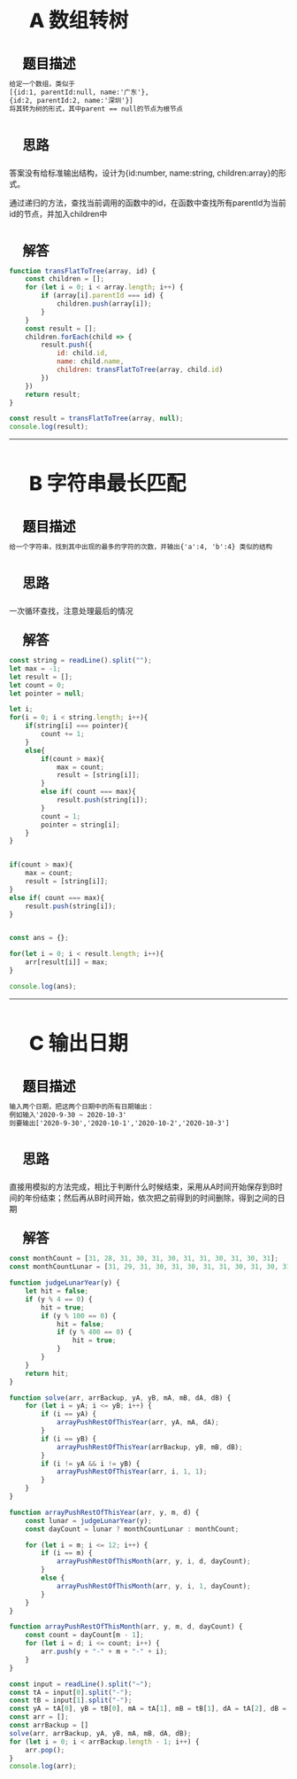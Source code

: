 <div style="font-size:36px; text-indent:1em; font-weight:800; padding:1em 0">
    A 数组转树 <span style="color:green; float:right; margin: 0 1em 0 0"></span>
</div>




<div style="font-size:24px; text-indent:1em; color:black; font-weight:600">
    题目描述
</div>

~~~txt
给定一个数组，类似于
[{id:1, parentId:null, name:'广东'},
{id:2, parentId:2, name:'深圳'}]
将其转为树的形式，其中parent == null的节点为根节点
~~~

<div style="font-size:24px; text-indent:1em; font-weight:600; padding: 1em 0 1em 0">
    思路
</div>
答案没有给标准输出结构，设计为{id:number, name:string, children:array}的形式。

通过递归的方法，查找当前调用的函数中的id，在函数中查找所有parentId为当前id的节点，并加入children中

<div style="font-size:24px; text-indent:1em; font-weight:600; padding: 1em 0  0 0">
    解答
</div>


~~~js
function transFlatToTree(array, id) {
    const children = [];
    for (let i = 0; i < array.length; i++) {
        if (array[i].parentId === id) {
            children.push(array[i]);
        }
    }
    const result = [];
    children.forEach(child => {
        result.push({
            id: child.id,
            name: child.name,
            children: transFlatToTree(array, child.id)
        })
    })
    return result;
}

const result = transFlatToTree(array, null);
console.log(result);

~~~



-----

<div style="font-size:36px; text-indent:1em; font-weight:800; padding:1em 0">
    B 字符串最长匹配 <span style="color:green; float:right; margin: 0 1em 0 0"></span>
</div>


<div style="font-size:24px; text-indent:1em; color:black; font-weight:600">
    题目描述
</div>


~~~txt
给一个字符串，找到其中出现的最多的字符的次数，并输出{'a':4, 'b':4} 类似的结构
~~~

<div style="font-size:24px; text-indent:1em; font-weight:600; padding: 1em 0 1em 0">
    思路
</div>
一次循环查找，注意处理最后的情况

<div style="font-size:24px; text-indent:1em; font-weight:600; padding: 1em 0  0 0">
    解答
</div>

~~~js
const string = readLine().split("");
let max = -1;
let result = [];
let count = 0;
let pointer = null;

let i;
for(i = 0; i < string.length; i++){
    if(string[i] === pointer){
        count += 1;
    }
    else{
        if(count > max){
            max = count;
            result = [string[i]];
        }
        else if( count === max){
            result.push(string[i]);
        }
        count = 1;
        pointer = string[i];
    }
} 


if(count > max){
    max = count;
    result = [string[i]];
}
else if( count === max){
    result.push(string[i]);
}


const ans = {};

for(let i = 0; i < result.length; i++){
    arr[result[i]] = max;
}

console.log(ans);
~~~

-----

<div style="font-size:36px; text-indent:1em; font-weight:800; padding:1em 0">
    C 输出日期 <span style="color:green; float:right; margin: 0 1em 0 0"></span>
</div>

<div style="font-size:24px; text-indent:1em; color:black; font-weight:600">
    题目描述
</div>

~~~txt
输入两个日期，把这两个日期中的所有日期输出：
例如输入'2020-9-30 ~ 2020-10-3'
则要输出['2020-9-30','2020-10-1','2020-10-2','2020-10-3']
~~~

<div style="font-size:24px; text-indent:1em; font-weight:600; padding: 1em 0 1em 0">
    思路
</div>
直接用模拟的方法完成，相比于判断什么时候结束，采用从A时间开始保存到B时间的年份结束；然后再从B时间开始，依次把之前得到的时间删除，得到之间的日期

<div style="font-size:24px; text-indent:1em; font-weight:600; padding: 1em 0  0 0">
    解答
</div>


~~~js
const monthCount = [31, 28, 31, 30, 31, 30, 31, 31, 30, 31, 30, 31];
const monthCountLunar = [31, 29, 31, 30, 31, 30, 31, 31, 30, 31, 30, 31];

function judgeLunarYear(y) {
    let hit = false;
    if (y % 4 == 0) {
        hit = true;
        if (y % 100 == 0) {
            hit = false;
            if (y % 400 == 0) {
                hit = true;
            }
        }
    }
    return hit;
}

function solve(arr, arrBackup, yA, yB, mA, mB, dA, dB) {
    for (let i = yA; i <= yB; i++) {
        if (i == yA) {
            arrayPushRestOfThisYear(arr, yA, mA, dA);
        }
        if (i == yB) {
            arrayPushRestOfThisYear(arrBackup, yB, mB, dB);
        }
        if (i != yA && i != yB) {
            arrayPushRestOfThisYear(arr, i, 1, 1);
        }
    }
}

function arrayPushRestOfThisYear(arr, y, m, d) {
    const lunar = judgeLunarYear(y);
    const dayCount = lunar ? monthCountLunar : monthCount;

    for (let i = m; i <= 12; i++) {
        if (i == m) {
            arrayPushRestOfThisMonth(arr, y, i, d, dayCount);
        }
        else {
            arrayPushRestOfThisMonth(arr, y, i, 1, dayCount);
        }
    }
}

function arrayPushRestOfThisMonth(arr, y, m, d, dayCount) {
    const count = dayCount[m - 1];
    for (let i = d; i <= count; i++) {
        arr.push(y + "-" + m + "-" + i);
    }
}

const input = readLine().split("~");
const tA = input[0].split("-");
const tB = input[1].split("-");
const yA = tA[0], yB = tB[0], mA = tA[1], mB = tB[1], dA = tA[2], dB = tB[2];
const arr = [];
const arrBackup = []
solve(arr, arrBackup, yA, yB, mA, mB, dA, dB);
for (let i = 0; i < arrBackup.length - 1; i++) {
    arr.pop();
}
console.log(arr);
~~~

